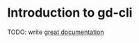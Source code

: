 # Introduction to gd-cli

TODO: write [great documentation](http://jacobian.org/writing/what-to-write/)
